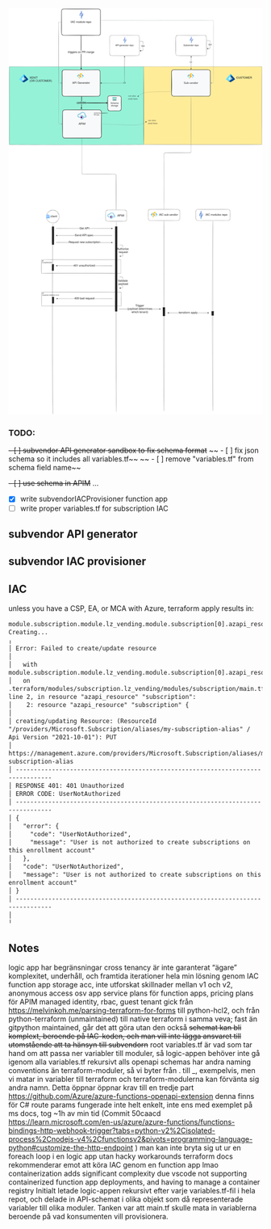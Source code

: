 ![architecture](bilaga-1main.png "Architecture")

### TODO: 
~~- [ ] subvendor API generator sandbox to fix schema format~~
~~     - [ ] fix json schema so it includes all variables.tf~~
~~     - [ ] remove "variables.tf" from schema field name~~

~~- [ ] use schema in APIM~~
...
- [x] write subvendorIACProvisioner function app
- [ ] write proper variables.tf for subscription IAC

## subvendor API generator

## subvendor IAC provisioner

## IAC
unless you have a CSP, EA, or MCA with Azure, terraform apply results in:
```
module.subscription.module.lz_vending.module.subscription[0].azapi_resource.subscription[0]: Creating...
╷
│ Error: Failed to create/update resource
│
│   with module.subscription.module.lz_vending.module.subscription[0].azapi_resource.subscription[0],
│   on .terraform/modules/subscription.lz_vending/modules/subscription/main.tf line 2, in resource "azapi_resource" "subscription":
│    2: resource "azapi_resource" "subscription" {
│
│ creating/updating Resource: (ResourceId "/providers/Microsoft.Subscription/aliases/my-subscription-alias" / Api Version "2021-10-01"): PUT
│ https://management.azure.com/providers/Microsoft.Subscription/aliases/my-subscription-alias
│ --------------------------------------------------------------------------------
│ RESPONSE 401: 401 Unauthorized
│ ERROR CODE: UserNotAuthorized
│ --------------------------------------------------------------------------------
│ {
│   "error": {
│     "code": "UserNotAuthorized",
│     "message": "User is not authorized to create subscriptions on this enrollment account"
│   },
│   "code": "UserNotAuthorized",
│   "message": "User is not authorized to create subscriptions on this enrollment account"
│ }
│ --------------------------------------------------------------------------------
│
╵
```

## Notes
logic app har begränsningar
cross tenancy är inte garanterat
“ägare”
komplexitet, underhåll, och framtida iterationer
hela min lösning genom IAC
function app storage acc, inte utforskat skillnader mellan v1 och v2, anonymous access osv
app service plans för function apps, pricing plans för APIM
managed identity, rbac, guest tenant
gick från https://melvinkoh.me/parsing-terraform-for-forms till python-hcl2, och från python-terraform (unmaintained) till native terraform
i samma veva; fast än gitpython maintained, går det att göra utan den också
~~schemat kan bli komplext, beroende på IAC-koden, och man vill inte lägga ansvaret till utomstående att ta hänsyn till subvendorn~~
root variables.tf är vad som tar hand om att passa ner variabler till moduler, så logic-appen behöver inte gå igenom alla variables.tf rekursivt alls
openapi schemas har andra naming conventions än terraform-moduler, så vi byter från . till _, exempelvis, men vi matar in variabler till terraform och terraform-modulerna kan förvänta sig andra namn. Detta öppnar öppnar krav till en tredje part
https://github.com/Azure/azure-functions-openapi-extension denna finns för C#
route params fungerade inte helt enkelt, inte ens med exemplet på ms docs, tog ~1h av min tid (Commit 50caacd https://learn.microsoft.com/en-us/azure/azure-functions/functions-bindings-http-webhook-trigger?tabs=python-v2%2Cisolated-process%2Cnodejs-v4%2Cfunctionsv2&pivots=programming-language-python#customize-the-http-endpoint )
man kan inte bryta sig ut ur en foreach loop i en logic app utan hacky workarounds
terraform docs rekommenderar emot att köra IAC genom en function app lmao
containerization adds significant complexity due vscode not supporting containerized function app deployments, and having to manage a container registry
Initialt letade logic-appen rekursivt efter varje variables.tf-fil i hela repot, och delade in API-schemat i olika objekt som då representerade variabler till olika moduler. Tanken var att main.tf skulle mata in variablerna beroende på vad konsumenten vill provisionera. 
